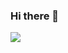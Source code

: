 ### Hi there 👋

<p align=”center”>
    <img src="https://user-images.githubusercontent.com/12777708/141163521-7f9a6397-a90b-492b-8de8-972340e20617.png">
</p>


<!--
**noahcoetsee/noahcoetsee** is a ✨ _special_ ✨ repository because its `README.md` (this file) appears on your GitHub profile.

Here are some ideas to get you started:

- 🔭 I’m currently working on ...
- 🌱 I’m currently learning ...
- 👯 I’m looking to collaborate on ...
- 🤔 I’m looking for help with ...
- 💬 Ask me about ...
- 📫 How to reach me: ...
- 😄 Pronouns: ...
- ⚡ Fun fact: ...
-->
